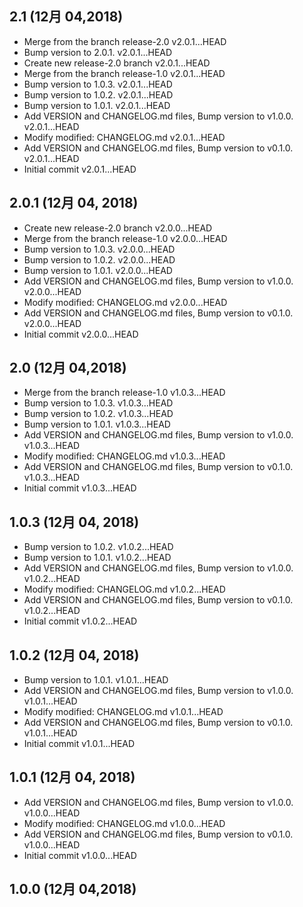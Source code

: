 ## 2.1 (12月 04,2018)
  - Merge from the branch release-2.0  v2.0.1...HEAD
  - Bump version to 2.0.1.  v2.0.1...HEAD
  - Create new release-2.0 branch  v2.0.1...HEAD
  - Merge from the branch release-1.0  v2.0.1...HEAD
  - Bump version to 1.0.3.  v2.0.1...HEAD
  - Bump version to 1.0.2.  v2.0.1...HEAD
  - Bump version to 1.0.1.  v2.0.1...HEAD
  - Add VERSION and CHANGELOG.md files, Bump version to v1.0.0.  v2.0.1...HEAD
  - Modify 	modified:   CHANGELOG.md  v2.0.1...HEAD
  - Add VERSION and CHANGELOG.md files, Bump version to v0.1.0.  v2.0.1...HEAD
  - Initial commit  v2.0.1...HEAD

## 2.0.1 (12月 04, 2018)
  - Create new release-2.0 branch  v2.0.0...HEAD
  - Merge from the branch release-1.0  v2.0.0...HEAD
  - Bump version to 1.0.3.  v2.0.0...HEAD
  - Bump version to 1.0.2.  v2.0.0...HEAD
  - Bump version to 1.0.1.  v2.0.0...HEAD
  - Add VERSION and CHANGELOG.md files, Bump version to v1.0.0.  v2.0.0...HEAD
  - Modify 	modified:   CHANGELOG.md  v2.0.0...HEAD
  - Add VERSION and CHANGELOG.md files, Bump version to v0.1.0.  v2.0.0...HEAD
  - Initial commit  v2.0.0...HEAD

## 2.0 (12月 04,2018)
  - Merge from the branch release-1.0  v1.0.3...HEAD
  - Bump version to 1.0.3.  v1.0.3...HEAD
  - Bump version to 1.0.2.  v1.0.3...HEAD
  - Bump version to 1.0.1.  v1.0.3...HEAD
  - Add VERSION and CHANGELOG.md files, Bump version to v1.0.0.  v1.0.3...HEAD
  - Modify 	modified:   CHANGELOG.md  v1.0.3...HEAD
  - Add VERSION and CHANGELOG.md files, Bump version to v0.1.0.  v1.0.3...HEAD
  - Initial commit  v1.0.3...HEAD

## 1.0.3 (12月 04, 2018)
  - Bump version to 1.0.2.  v1.0.2...HEAD
  - Bump version to 1.0.1.  v1.0.2...HEAD
  - Add VERSION and CHANGELOG.md files, Bump version to v1.0.0.  v1.0.2...HEAD
  - Modify 	modified:   CHANGELOG.md  v1.0.2...HEAD
  - Add VERSION and CHANGELOG.md files, Bump version to v0.1.0.  v1.0.2...HEAD
  - Initial commit  v1.0.2...HEAD

## 1.0.2 (12月 04, 2018)
  - Bump version to 1.0.1.  v1.0.1...HEAD
  - Add VERSION and CHANGELOG.md files, Bump version to v1.0.0.  v1.0.1...HEAD
  - Modify 	modified:   CHANGELOG.md  v1.0.1...HEAD
  - Add VERSION and CHANGELOG.md files, Bump version to v0.1.0.  v1.0.1...HEAD
  - Initial commit  v1.0.1...HEAD

## 1.0.1 (12月 04, 2018)
  - Add VERSION and CHANGELOG.md files, Bump version to v1.0.0.  v1.0.0...HEAD
  - Modify 	modified:   CHANGELOG.md  v1.0.0...HEAD
  - Add VERSION and CHANGELOG.md files, Bump version to v0.1.0.  v1.0.0...HEAD
  - Initial commit  v1.0.0...HEAD

## 1.0.0 (12月 04,2018)



